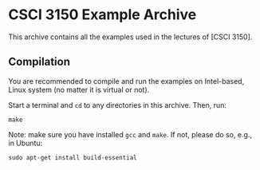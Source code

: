 # CSCI 3150 Example Archive

This archive contains all the examples used in the lectures of [CSCI 3150].

## Compilation

You are recommended to compile and run the examples on Intel-based, Linux system (no matter it is virtual or not).

Start a terminal and `cd` to any directories in this archive. Then, run:

```
make
```

Note: make sure you have installed `gcc` and `make`. If not, please do so, e.g., in Ubuntu:

```
sudo apt-get install build-essential
```
